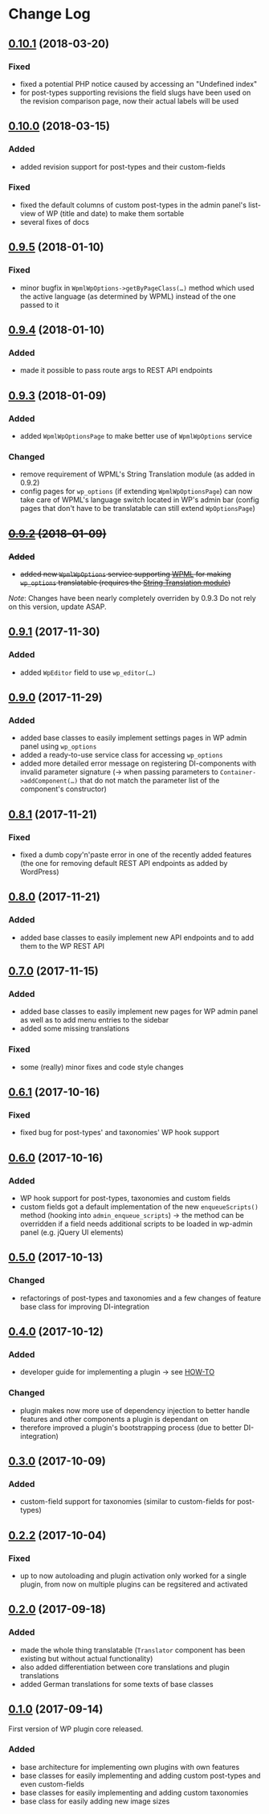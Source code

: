 # Change Log


## [0.10.1](https://github.com/Vierbeuter/wp-plugin-core/tree/0.10.1) (2018-03-20)

### Fixed
 * fixed a potential PHP notice caused by accessing an "Undefined index"
 * for post-types supporting revisions the field slugs have been used on the revision comparison page, now their actual labels will be used


## [0.10.0](https://github.com/Vierbeuter/wp-plugin-core/tree/0.10.0) (2018-03-15)

### Added
 * added revision support for post-types and their custom-fields
 
### Fixed
 * fixed the default columns of custom post-types in the admin panel's list-view of WP (title and date) to make them sortable
 * several fixes of docs


## [0.9.5](https://github.com/Vierbeuter/wp-plugin-core/tree/0.9.5) (2018-01-10)

### Fixed
 * minor bugfix in `WpmlWpOptions->getByPageClass(…)` method which used the active language (as determined by WPML) instead of the one passed to it


## [0.9.4](https://github.com/Vierbeuter/wp-plugin-core/tree/0.9.4) (2018-01-10)

### Added
 * made it possible to pass route args to REST API endpoints


## [0.9.3](https://github.com/Vierbeuter/wp-plugin-core/tree/0.9.3) (2018-01-09)

### Added
 * added `WpmlWpOptionsPage` to make better use of `WpmlWpOptions` service

### Changed
 * remove requirement of WPML's String Translation module (as added in 0.9.2)
 * config pages for `wp_options` (if extending `WpmlWpOptionsPage`) can now take care of WPML's language switch located in WP's admin bar (config pages that don't have to be translatable can still extend `WpOptionsPage`)


## ~~[0.9.2](https://github.com/Vierbeuter/wp-plugin-core/tree/0.9.2) (2018-01-09)~~

### ~~Added~~
 * ~~added new `WpmlWpOptions` service supporting [WPML](https://wpml.org/) for making `wp_options` translatable (requires the [String Translation module](https://wpml.org/documentation/getting-started-guide/string-translation/))~~

*Note*: Changes have been nearly completely overriden by 0.9.3 Do not rely on this version, update ASAP.


## [0.9.1](https://github.com/Vierbeuter/wp-plugin-core/tree/0.9.1) (2017-11-30)

### Added
 * added `WpEditor` field to use `wp_editor(…)`


## [0.9.0](https://github.com/Vierbeuter/wp-plugin-core/tree/0.9.0) (2017-11-29)

### Added
 * added base classes to easily implement settings pages in WP admin panel using `wp_options`
 * added a ready-to-use service class for accessing `wp_options`
 * added more detailed error message on registering DI-components with invalid parameter signature (&rarr; when passing parameters to `Container->addComponent(…)` that do not match the parameter list of the component's constructor)


## [0.8.1](https://github.com/Vierbeuter/wp-plugin-core/tree/0.8.1) (2017-11-21)
### Fixed
 * fixed a dumb copy'n'paste error in one of the recently added features (the one for removing default REST API endpoints as added by WordPress)


## [0.8.0](https://github.com/Vierbeuter/wp-plugin-core/tree/0.8.0) (2017-11-21)

### Added
 * added base classes to easily implement new API endpoints and to add them to the WP REST API


## [0.7.0](https://github.com/Vierbeuter/wp-plugin-core/tree/0.7.0) (2017-11-15)

### Added
 * added base classes to easily implement new pages for WP admin panel as well as to add menu entries to the sidebar
 * added some missing translations

###  Fixed
 * some (really) minor fixes and code style changes


## [0.6.1](https://github.com/Vierbeuter/wp-plugin-core/tree/0.6.1) (2017-10-16)

### Fixed
 * fixed bug for post-types' and taxonomies' WP hook support


## [0.6.0](https://github.com/Vierbeuter/wp-plugin-core/tree/0.6.0) (2017-10-16)

### Added
 * WP hook support for post-types, taxonomies and custom fields
 * custom fields got a default implementation of the new `enqueueScripts()` method (hooking into `admin_enqueue_scripts`) &rarr; the method can be overridden if a field needs additional scripts to be loaded in wp-admin panel (e.g. jQuery UI elements)


## [0.5.0](https://github.com/Vierbeuter/wp-plugin-core/tree/0.5.0) (2017-10-13)

### Changed
 * refactorings of post-types and taxonomies and a few changes of feature base class for improving DI-integration


## [0.4.0](https://github.com/Vierbeuter/wp-plugin-core/tree/0.4.0) (2017-10-12)

### Added
 * developer guide for implementing a plugin &rarr; see [HOW-TO](./doc/HOW-TO.md)

### Changed
 * plugin makes now more use of dependency injection to better handle features and other components a plugin is dependant on
 * therefore improved a plugin's bootstrapping process (due to better DI-integration)


## [0.3.0](https://github.com/Vierbeuter/wp-plugin-core/tree/0.3.0) (2017-10-09)

### Added
 * custom-field support for taxonomies (similar to custom-fields for post-types) 


## [0.2.2](https://github.com/Vierbeuter/wp-plugin-core/tree/0.2.2) (2017-10-04)

### Fixed
 * up to now autoloading and plugin activation only worked for a single plugin, from now on multiple plugins can be regsitered and activated


## [0.2.0](https://github.com/Vierbeuter/wp-plugin-core/tree/0.2.0) (2017-09-18)

### Added
 * made the whole thing translatable (`Translator` component has been existing but without actual functionality)
 * also added differentiation between core translations and plugin translations
 * added German translations for some texts of base classes


## [0.1.0](https://github.com/Vierbeuter/wp-plugin-core/tree/0.1.0) (2017-09-14)

First version of WP plugin core released.

### Added
 * base architecture for implementing own plugins with own features
 * base classes for easily implementing and adding custom post-types and even custom-fields
 * base classes for easily implementing and adding custom taxonomies
 * base class for easily adding new image sizes
